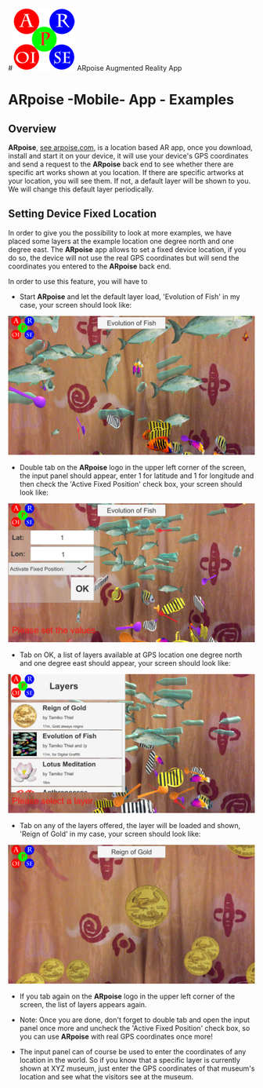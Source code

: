 #![ARpoise Logo](/images/arpoise_logo_rgb-128.png) ARpoise Augmented Reality App
# ARpoise -Mobile- App - Examples

## Overview
**ARpoise**, [see arpoise.com](https://arpoise.com), is a location based AR app, once you download, install and start it on your device, it will use your
device's GPS coordinates and send a request to the **ARpoise** back end to see whether there are specific art works
shown at you location. If there are specific artworks at your location, you will see them. If not, a default layer will
be shown to you. We will change this default layer periodically.
## Setting Device Fixed Location
In order to give you the possibility to look at more examples, we have placed some layers
at the example location one degree north and one degree east.
The **ARpoise** app allows to set a fixed device location, if you do so, the device will not use the real GPS coordinates
but will send the coordinates you entered to the **ARpoise** back end.

In order to use this feature, you will have to

- Start **ARpoise** and let the default layer load, 'Evolution of Fish' in my case, your screen should look like:

![ARpoiseExamples1](/images/ARpoiseExamples1.PNG)

- Double tab on the **ARpoise** logo in the upper left corner of the screen, the input panel should appear, enter 1 for latitude and 1 for longitude and then check the 'Active Fixed Position' check box, your screen should look like:

![ARpoiseExamples2](/images/ARpoiseExamples2.PNG)

- Tab on OK, a list of layers available at GPS location one degree north and one degree east should appear, your screen should look like:

![ARpoiseExamples3](/images/ARpoiseExamples3.PNG)

- Tab on any of the layers offered, the layer will be loaded and shown, 'Reign of Gold' in my case, your screen should look like:

![ARpoiseExamples4](/images/ARpoiseExamples4.PNG)

- If you tab again on the **ARpoise** logo in the upper left corner of the screen, the list of layers appears again.

- Note: Once you are done, don't forget to double tab and open the input panel once more and uncheck the 'Active Fixed Position' check box, so you can use **ARpoise** with real GPS coordinates once more!

- The input panel can of course be used to enter the coordinates of any location in the world. So if you know that a specific layer is currently shown at XYZ museum, just enter the GPS coordinates of that museum's location and see what the visitors see at the museum.
